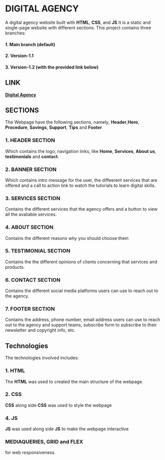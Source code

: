 # DIGITAL AGENCY
A digital agency website built with **HTML**, **CSS**, and **JS**
It is a static and single-page website with different sections.
This project contains three branches:
#### 1. Main branch (default)
#### 2. Version-1.1
#### 3. Version-1.2 (with the provided link below)

## LINK
  **[Digital Agency](https://judechuks.github.io/digital-agency/)**

## SECTIONS
The Webpage have the following sections, namely;
**Header**,**Hero**, **Procedure**, **Savings**, **Support**, **Tips** and **Footer** 
### 1. HEADER  SECTION
Which contains the logo, navigation links, like **Home**, **Services**, **About us**, **testimonials** and **contact**.

### 2. BANNER SECTION
Which contains intro message for the user, the diffeerent services that are offered and a call to action link to watch the tutorials to learn digital skills.

### 3. SERVICES SECTION
Contains the different services that the agency offers and a button to view all the avaliable services.

### 4. ABOUT SECTION
Contains the different reasons why you should choose them

### 5. TESTIMONIAL SECTION
Contains the the different opinions of clients concerning that services and products.

### 6. CONTACT SECTION
Contains the different social media platforms users can use to reach out to the agency.

### 7. FOOTER SECTION
Contains the address, phone number, email address users can use to reach out to the agency and support teams, subscribe form to subscribe to their newsletter and copyright info, etc.

## Technologies
The technologies involved includes:
### 1. HTML
The **HTML** was used to created the main structure of the webpage.
### 2. CSS
**CSS** along side **CSS** was used to style the webpage
### 4. JS
**JS** was used along side **JS** to make the webpage interactive
### MEDIAQUERIES, GRID and FLEX
 for web responsiveness.